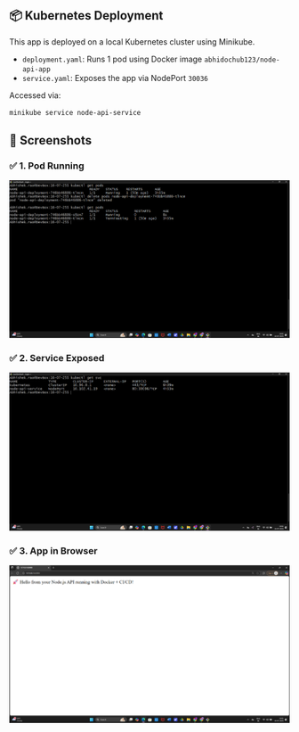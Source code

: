 ## 📦 Kubernetes Deployment

This app is deployed on a local Kubernetes cluster using Minikube.

- `deployment.yaml`: Runs 1 pod using Docker image `abhidochub123/node-api-app`
- `service.yaml`: Exposes the app via NodePort `30036`

Accessed via:
```bash
minikube service node-api-service

```

## 📸 Screenshots

### ✅ 1. Pod Running
![kubectl get pods](./screenshots/pods.png)

### ✅ 2. Service Exposed
![kubectl get svc](./screenshots/svc.png)

### ✅ 3. App in Browser
![App Output](./screenshots/browser.png)


